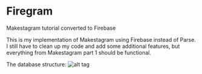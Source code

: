# Firegram
Makestagram tutorial converted to Firebase

This is my implementation of Makestagram using Firebase instead of Parse. I still have to clean up my code and add some additional features, but everything from Makestagram part 1 should be functional.

The database structure:
![alt tag](http://i.imgur.com/AyBXEW3.png)
